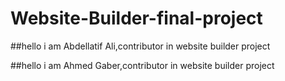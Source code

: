 # Website-Builder-final-project

##hello i am Abdellatif Ali,contributor in website builder project


##hello i am Ahmed Gaber,contributor in website builder project
